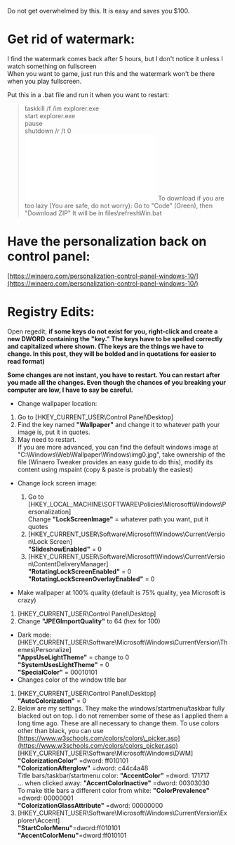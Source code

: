 
Do not get overwhelmed by this. It is easy and saves you $100.

# Get rid of watermark:
I find the watermark comes back after 5 hours, but I don't notice it unless I watch something on fullscreen  
When you want to game, just run this and the watermark won't be there when you play fullscreen.  
  
Put this in a .bat file and run it when you want to restart:
  > taskkill /f /im explorer.exe  
  > start explorer.exe  
  > pause  
  > shutdown /r /t 0  
![](./files/refreshWin.bat)
To download if you are too lazy (You are safe, do not worry): Go to "Code" (Green), then "Download ZIP" It will be in files\refreshWin.bat

# Have the personalization back on control panel:
[https://winaero.com/personalization-control-panel-windows-10/](https://winaero.com/personalization-control-panel-windows-10/)  


# Registry Edits:
Open regedit, **if some keys do not exist for you, right-click and create a new DWORD containing the "key." The keys have to be spelled correctly and capitalized where shown. (The keys are the things we have to change. In this post, they will be bolded and in quotations for easier to read format)**

**Some changes are not instant, you have to restart. You can restart after you made all the changes. Even though the chances of you breaking your computer are low, I have to say be careful.**

* Change wallpaper location:
1. Go to \[HKEY\_CURRENT\_USER\\Control Panel\\Desktop\]
2. Find the key named **"Wallpaper"** and change it to whatever path your image is, put it in quotes.
3. May need to restart.  
If you are more advanced, you can find the default windows image at "C:\\Windows\\Web\\Wallpaper\\Windows\\img0.jpg", take ownership of the file (Winaero Tweaker provides an easy guide to do this), modify its content using mspaint (copy & paste is probably the easiest)

* Change lock screen image:
  1. Go to \[HKEY\_LOCAL\_MACHINE\\SOFTWARE\\Policies\\Microsoft\\Windows\\Personalization\]  
Change **"LockScreenImage"** = whatever path you want, put it quotes   
  2. \[HKEY\_CURRENT\_USER\\Software\\Microsoft\\Windows\\CurrentVersion\\Lock Screen\]  
**"SlideshowEnabled"** = 0  
  3. \[HKEY\_CURRENT\_USER\\Software\\Microsoft\\Windows\\CurrentVersion\\ContentDeliveryManager\]  
**"RotatingLockScreenEnabled"** = 0  
**"RotatingLockScreenOverlayEnabled"** = 0  

* Make wallpaper at 100% quality (default is 75% quality, yea Microsoft is crazy)
1. \[HKEY\_CURRENT\_USER\\Control Panel\\Desktop\]
2. Change **"JPEGImportQuality"** to 64 (hex for 100)

* Dark mode:
  [HKEY\_CURRENT\_USER\\Software\\Microsoft\\Windows\\CurrentVersion\\Themes\\Personalize\]  
**"AppsUseLightTheme"** = change to 0  
**"SystemUsesLightTheme"** = 0  
**"SpecialColor"** = 00010101
* Changes color of the window title bar   
1. \[HKEY\_CURRENT\_USER\\Control Panel\\Desktop\]    
**"AutoColorization"** = 0   
2. Below are my settings. They make the windows/startmenu/taskbar fully blacked out on top. I do not remember some of these as I applied them a long time ago. These are all necessary to change them. To use colors other than black, you can use [https://www.w3schools.com/colors/colors\_picker.asp](https://www.w3schools.com/colors/colors_picker.asp)   
[HKEY\_CURRENT\_USER\\Software\\Microsoft\\Windows\\DWM\]   
**"ColorizationColor"** =dword: ff010101   
**"ColorizationAfterglow"** =dword: c44c4a48   
Title bars/taskbar/startmenu color: **"AccentColor"** =dword: 171717   
... when clicked away: **"AccentColorInactive"** =dword: 00303030   
To make title bars a different color from white: **"ColorPrevalence"** =dword: 00000001   
**"ColorizationGlassAttribute"** =dword: 00000000  
3. \[HKEY\_CURRENT\_USER\\Software\\Microsoft\\Windows\\CurrentVersion\\Explorer\\Accent\]  
**"StartColorMenu"**=dword:ff010101  
**"AccentColorMenu"**=dword:ff010101
